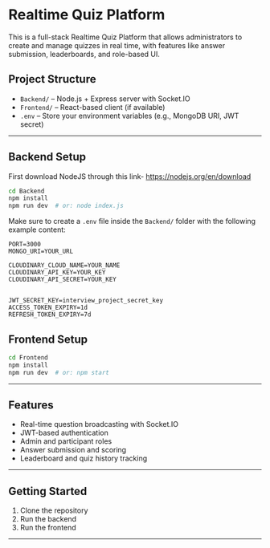 # Realtime Quiz Platform

This is a full-stack Realtime Quiz Platform that allows administrators to create and manage quizzes in real time, with features like answer submission, leaderboards, and role-based UI.

## Project Structure

- `Backend/` – Node.js + Express server with Socket.IO
- `Frontend/` – React-based client (if available)
- `.env` – Store your environment variables (e.g., MongoDB URI, JWT secret)

---

## Backend Setup
First download NodeJS through this link-
https://nodejs.org/en/download

```bash
cd Backend
npm install
npm run dev  # or: node index.js
```

Make sure to create a `.env` file inside the `Backend/` folder with the following example content:

```
PORT=3000
MONGO_URI=YOUR_URL

CLOUDINARY_CLOUD_NAME=YOUR_NAME
CLOUDINARY_API_KEY=YOUR_KEY
CLOUDINARY_API_SECRET=YOUR_KEY


JWT_SECRET_KEY=interview_project_secret_key
ACCESS_TOKEN_EXPIRY=1d
REFRESH_TOKEN_EXPIRY=7d
```

## Frontend Setup

```bash
cd Frontend
npm install
npm run dev  # or: npm start
```


---

## Features

- Real-time question broadcasting with Socket.IO
- JWT-based authentication
- Admin and participant roles
- Answer submission and scoring
- Leaderboard and quiz history tracking

---

## Getting Started

1. Clone the repository
2. Run the backend
3. Run the frontend

---



